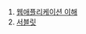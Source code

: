 01. [웹애플리케이션 이해](https://successful-gauge-e26.notion.site/MVC_1-01-2d78585455194914979ef91cb74b9565)
02. [서블릿](https://successful-gauge-e26.notion.site/MVC_2-02-90002b64286947479d869eb79b898bf3)
